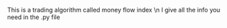 This is a trading algorithm called money flow index \n
I give all the info you need in the .py file
